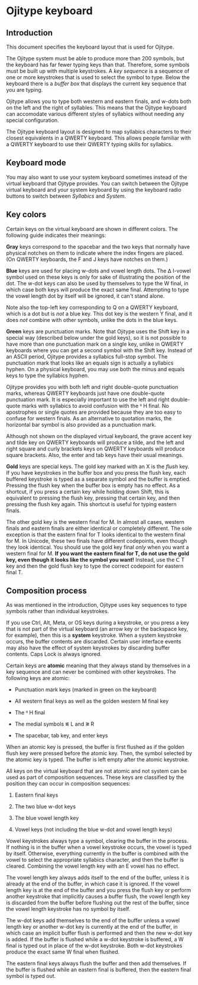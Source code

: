 # Ojitype keyboard

## Introduction

This document specifies the keyboard layout that is used for Ojitype.

The Ojitype system must be able to produce more than 200 symbols, but the keyboard has far fewer typing keys than that.  Therefore, some symbols must be built up with multiple keystrokes.  A _key sequence_ is a sequence of one or more keystrokes that is used to select the symbol to type.  Below the keyboard there is a _buffer box_ that displays the current key sequence that you are typing.

Ojitype allows you to type both western and eastern finals, and w-dots both on the left and the right of syllables.  This means that the Ojitype keyboard can accomodate various different styles of syllabics without needing any special configuration.

The Ojitype keyboard layout is designed to map syllabics characters to their closest equivalents in a QWERTY keyboard.  This allows people familiar with a QWERTY keyboard to use their QWERTY typing skills for syllabics.

## Keyboard mode

You may also want to use your system keyboard sometimes instead of the virtual keyboard that Ojitype provides.  You can switch between the Ojitype virtual keyboard and your system keyboard by using the keyboard radio buttons to switch between _Syllabics_ and _System._

## Key colors

Certain keys on the virtual keyboard are shown in different colors.  The following guide indicates their meanings:

__Gray__ keys correspond to the spacebar and the two keys that normally have physical notches on them to indicate where the index fingers are placed.  (On QWERTY keyboards, the F and J keys have notches on them.)

__Blue__ keys are used for placing w-dots and vowel length dots.  The ᐃ I-vowel symbol used on these keys is only for sake of illustrating the position of the dot.  The w-dot keys can also be used by themselves to type the W final, in which case both keys will produce the exact same final.  Attempting to type the vowel length dot by itself will be ignored, it can't stand alone.

Note also the top-left key corresponding to Q on a QWERTY keyboard, which is a dot but is _not_ a blue key.  This dot key is the western Y final, and it does _not_ combine with other symbols, unlike the dots in the blue keys.

__Green__ keys are punctuation marks.  Note that Ojitype uses the Shift key in a special way (described below under the gold keys), so it is not possible to have more than one punctuation mark on a single key, unlike in QWERTY keyboards where you can get a second symbol with the Shift key.  Instead of an ASCII period, Ojitype provides a syllabics full-stop symbol.  The punctuation mark that looks like an equals sign is actually a syllabics hyphen.  On a physical keyboard, you may use both the minus and equals keys to type the syllabics hyphen.

Ojitype provides you with both left and right double-quote punctuation marks, whereas QWERTY keyboards just have one double-quote punctuation mark.  It is especially important to use the left and right double-quote marks with syllabics to avoid confusion with the ᐦ H final.  No apostrophes or single quotes are provided because they are too easy to confuse for western finals.  As an alternative to quotation marks, the horizontal bar symbol is also provided as a punctuation mark.

Although not shown on the displayed virtual keyboard, the grave accent key and tilde key on QWERTY keyboards will produce a tilde, and the left and right square and curly brackets keys on QWERTY keyboards will produce square brackets.  Also, the enter and tab keys have their usual meanings.

__Gold__ keys are special keys.  The gold key marked with an X is the _flush_ key.  If you have keystrokes in the buffer box and you press the flush key, each buffered keystroke is typed as a separate symbol and the buffer is emptied.  Pressing the flush key when the buffer box is empty has no effect.  As a shortcut, if you press a certain key while holding down Shift, this is equivalent to pressing the flush key, pressing that certain key, and then pressing the flush key again.  This shortcut is useful for typing eastern finals.

The other gold key is the western final for M.  In almost all cases, western finals and eastern finals are either identical or completely different.  The sole exception is that the eastern final for T looks identical to the western final for M.  In Unicode, these two finals have different codepoints, even though they look identical.  You should use the gold key final _only_ when you want a western final for M.  __If you want the eastern final for T, do not use the gold key, even though it looks like the symbol you want!__  Instead, use the ᑕ T key and then the gold flush key to type the correct codepoint for eastern final T.

## Composition process

As was mentioned in the introduction, Ojitype uses key sequences to type symbols rather than individual keystrokes.

If you use Ctrl, Alt, Meta, or OS keys during a keystroke, or you press a key that is not part of the virtual keyboard (an arrow key or the backspace key, for example), then this is a __system__ keystroke.  When a system keystroke occurs, the buffer contents are discarded.  Certain user interface events may also have the effect of system keystrokes by discarding buffer contents.  Caps Lock is always ignored.

Certain keys are __atomic__ meaning that they always stand by themselves in a key sequence and can never be combined with other keystrokes.  The following keys are atomic:

- Punctuation mark keys (marked in green on the keyboard)

- All western final keys as well as the golden western M final key

- The ᐦ H final

- The medial symbols ᓬ L and ᕒ R

- The spacebar, tab key, and enter keys

When an atomic key is pressed, the buffer is first flushed as if the golden flush key were pressed before the atomic key.  Then, the symbol selected by the atomic key is typed.  The buffer is left empty after the atomic keystroke.

All keys on the virtual keyboard that are not atomic and not system can be used as part of composition sequences.  These keys are classified by the position they can occur in composition sequences:

1. Eastern final keys

2. The two blue w-dot keys

3. The blue vowel length key

4. Vowel keys (not including the blue w-dot and vowel length keys)

Vowel keystrokes always type a symbol, clearing the buffer in the process.  If nothing is in the buffer when a vowel keystroke occurs, the vowel is typed by itself.  Otherwise, everything currently in the buffer is combined with the vowel to select the appropriate syllabics character, and then the buffer is cleared.  Combining the vowel length key with an E vowel has no effect.

The vowel length key always adds itself to the end of the buffer, unless it is already at the end of the buffer, in which case it is ignored.  If the vowel length key is at the end of the buffer and you press the flush key or perform another keystroke that implicitly causes a buffer flush, the vowel length key is discarded from the buffer before flushing out the rest of the buffer, since the vowel length keystroke has no symbol by itself.

The w-dot keys add themselves to the end of the buffer unless a vowel length key or another w-dot key is currently at the end of the buffer, in which case an implicit buffer flush is performed and then the new w-dot key is added.  If the buffer is flushed while a w-dot keystroke is buffered, a W final is typed out in place of the w-dot keystroke.  Both w-dot keystrokes produce the exact same W final when flushed.

The eastern final keys always flush the buffer and then add themselves.  If the buffer is flushed while an eastern final is buffered, then the eastern final symbol is typed out.
